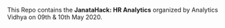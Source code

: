 This Repo contains the **JanataHack: HR Analytics** organized by Analytics Vidhya on 09th & 10th May 2020.
